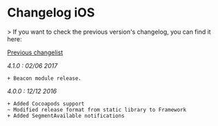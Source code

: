 Changelog iOS
=============

<div class="warning"></div>
>  If you want to check the previous version's changelog, you can find it here:

[Previous changelist](../res/changelog_iOS_3.md)

*4.1.0 : 02/06 2017*

	+ Beacon module release.

*4.0.0 : 12/12 2016*

	+ Added Cocoapods support
	~ Modified release format from static library to Framework
    + Added SegmentAvailable notifications
